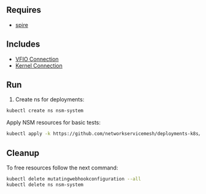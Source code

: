 ## Requires

- [spire](../spire)

## Includes

- [VFIO Connection](../use-cases/Vfio2Noop)
- [Kernel Connection](../use-cases/SriovKernel2Noop)

## Run

1. Create ns for deployments:
```bash
kubectl create ns nsm-system
```

Apply NSM resources for basic tests:
```bash
kubectl apply -k https://github.com/networkservicemesh/deployments-k8s/examples/sriov?ref=3a408d8715d1016acfda4e771965e51aa41a7e29
```

## Cleanup

To free resources follow the next command:
```bash
kubectl delete mutatingwebhookconfiguration --all
kubectl delete ns nsm-system
```
